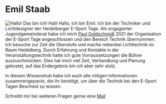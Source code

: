 # Emil Staab
![Hallo! Das bin ich!](https://i.imgur.com/OQbeEbd.jpg)
Halli Hallo, ich bin Emil. Ich bin der Techniker und Lichtdesigner der Heidelberger E-Sport Tage. Als engagierter  Jugendgemeinderat habe ich mich  [Paul Goldschmidt](https://wiki.esport-heidelberg.de/uebersicht/personen/paulgoldschmidt/) 2021 der Organisation der E-Sport Tage angeschlossen und den Bereich Technik übernommen.    
Ich besuche zur Zeit die Oberstufe und mache nebenbei Lichttechnik im Raum Heidelberg. Durch Erfahrung und Kontakte in der Veranstaltungstechnik hatte ich gute Vorraussetzungen die Bühne auszuschmücken. Dies hat mich viel Zeit, Verhandlung und Planung gekostet, auf das Endergebnis bin ich aber sehr stolz. 

In diesem Wissenshub habe ich euch alle nötigen Informationen zusammengepackt, die ihr benötigt, um über die Technik bei den E-Sport Tagen Bescheid zu wissen.

Schreibt mir bei weiteren Fragen gerne eine [Mail](mailto:mail@emillevistaab.de) 
